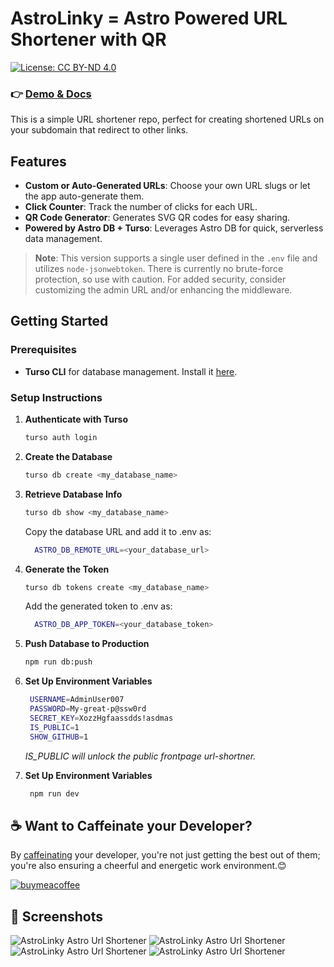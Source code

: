 # AstroLinky = Astro Powered URL Shortener with QR

[![License: CC BY-ND 4.0](https://img.shields.io/badge/License-CC_BY--ND_4.0-lightgrey.svg)](https://creativecommons.org/licenses/by-nd/4.0/)

### 👉 [Demo & Docs](https://astrolinky.netlify.app/)

This is a simple URL shortener repo, perfect for creating shortened URLs on your subdomain that redirect to other links.

## Features

- **Custom or Auto-Generated URLs**: Choose your own URL slugs or let the app auto-generate them.
- **Click Counter**: Track the number of clicks for each URL.
- **QR Code Generator**: Generates SVG QR codes for easy sharing.
- **Powered by Astro DB + Turso**: Leverages Astro DB for quick, serverless data management.

> **Note**: This version supports a single user defined in the `.env` file and utilizes `node-jsonwebtoken`. There is currently no brute-force protection, so use with caution. For added security, consider customizing the admin URL and/or enhancing the middleware.

## Getting Started

### Prerequisites

- **Turso CLI** for database management. Install it [here](https://docs.turso.tech/cli/installation).

### Setup Instructions

1. **Authenticate with Turso**

   ```bash
   turso auth login
   ```

2. **Create the Database**

   ```bash
   turso db create <my_database_name>
   ```

3. **Retrieve Database Info**
   ```bash
   turso db show <my_database_name>
   ```
   Copy the database URL and add it to .env as:
     ```bash
       ASTRO_DB_REMOTE_URL=<your_database_url>
     ```

4. **Generate the Token**
   ```bash
   turso db tokens create <my_database_name>
   ```
   Add the generated token to .env as:
     ```bash
       ASTRO_DB_APP_TOKEN=<your_database_token>
     ```

5. **Push Database to Production**
   ```bash
   npm run db:push
   ```

6. **Set Up Environment Variables**
   ```bash
    USERNAME=AdminUser007
    PASSWORD=My-great-p@ssw0rd
    SECRET_KEY=XozzHgfaassdds!asdmas
    IS_PUBLIC=1
    SHOW_GITHUB=1
   ```

   _IS_PUBLIC will unlock the public frontpage url-shortner._

7. **Set Up Environment Variables**
   ```bash
    npm run dev
    ```


## ☕️ Want to Caffeinate your Developer? 

By [caffeinating](https://www.buymeacoffee.com/unfolding.io) your developer, you're not just getting the best out of them; you're also ensuring a cheerful and energetic work environment.😊

[![buymeacoffee](https://starfunnel.unfolding.io/screenshots/bymeacoffee.webp)](https://www.buymeacoffee.com/unfolding.io)


## 📸 Screenshots

![AstroLinky Astro Url Shortener](https://astrolinky.netlify.app/screenshots/AstroLinky_1.png)
![AstroLinky Astro Url Shortener](https://astrolinky.netlify.app/screenshots/AstroLinky_2.png)
![AstroLinky Astro Url Shortener](https://astrolinky.netlify.app/screenshots/AstroLinky_login.png)
![AstroLinky Astro Url Shortener](https://astrolinky.netlify.app/screenshots/AstroLinky_admin.png)
